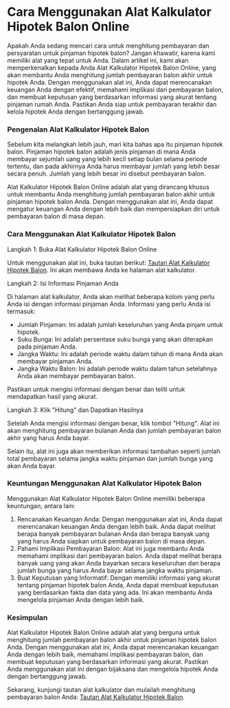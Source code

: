 Cara Menggunakan Alat Kalkulator Hipotek Balon Online
=====================================================

Apakah Anda sedang mencari cara untuk menghitung pembayaran dan persyaratan untuk pinjaman hipotek balon? Jangan khawatir, karena kami memiliki alat yang tepat untuk Anda. Dalam artikel ini, kami akan memperkenalkan kepada Anda Alat Kalkulator Hipotek Balon Online, yang akan membantu Anda menghitung jumlah pembayaran balon akhir untuk hipotek Anda. Dengan menggunakan alat ini, Anda dapat merencanakan keuangan Anda dengan efektif, memahami implikasi dari pembayaran balon, dan membuat keputusan yang berdasarkan informasi yang akurat tentang pinjaman rumah Anda. Pastikan Anda siap untuk pembayaran terakhir dan kelola hipotek Anda dengan bertanggung jawab.

### Pengenalan Alat Kalkulator Hipotek Balon

Sebelum kita melangkah lebih jauh, mari kita bahas apa itu pinjaman hipotek balon. Pinjaman hipotek balon adalah jenis pinjaman di mana Anda membayar sejumlah uang yang lebih kecil setiap bulan selama periode tertentu, dan pada akhirnya Anda harus membayar jumlah yang lebih besar secara penuh. Jumlah yang lebih besar ini disebut pembayaran balon.

Alat Kalkulator Hipotek Balon Online adalah alat yang dirancang khusus untuk membantu Anda menghitung jumlah pembayaran balon akhir untuk pinjaman hipotek balon Anda. Dengan menggunakan alat ini, Anda dapat mengatur keuangan Anda dengan lebih baik dan mempersiapkan diri untuk pembayaran balon di masa depan.

### Cara Menggunakan Alat Kalkulator Hipotek Balon

Langkah 1: Buka Alat Kalkulator Hipotek Balon Online

Untuk menggunakan alat ini, buka tautan berikut: [Tautan Alat Kalkulator Hipotek Balon](https://www.onlinecalculatorsfree.com/id/financial/balloon-mortgage-calculator.html). Ini akan membawa Anda ke halaman alat kalkulator.

Langkah 2: Isi Informasi Pinjaman Anda

Di halaman alat kalkulator, Anda akan melihat beberapa kolom yang perlu Anda isi dengan informasi pinjaman Anda. Informasi yang perlu Anda isi termasuk:

- Jumlah Pinjaman: Ini adalah jumlah keseluruhan yang Anda pinjam untuk hipotek.
- Suku Bunga: Ini adalah persentase suku bunga yang akan diterapkan pada pinjaman Anda.
- Jangka Waktu: Ini adalah periode waktu dalam tahun di mana Anda akan membayar pinjaman Anda.
- Jangka Waktu Balon: Ini adalah periode waktu dalam tahun setelahnya Anda akan membayar pembayaran balon.

Pastikan untuk mengisi informasi dengan benar dan teliti untuk mendapatkan hasil yang akurat.

Langkah 3: Klik "Hitung" dan Dapatkan Hasilnya

Setelah Anda mengisi informasi dengan benar, klik tombol "Hitung". Alat ini akan menghitung pembayaran bulanan Anda dan jumlah pembayaran balon akhir yang harus Anda bayar.

Selain itu, alat ini juga akan memberikan informasi tambahan seperti jumlah total pembayaran selama jangka waktu pinjaman dan jumlah bunga yang akan Anda bayar.

### Keuntungan Menggunakan Alat Kalkulator Hipotek Balon

Menggunakan Alat Kalkulator Hipotek Balon Online memiliki beberapa keuntungan, antara lain:

1. Rencanakan Keuangan Anda: Dengan menggunakan alat ini, Anda dapat merencanakan keuangan Anda dengan lebih baik. Anda dapat melihat berapa banyak pembayaran bulanan Anda dan berapa banyak uang yang harus Anda siapkan untuk pembayaran balon di masa depan.
2. Pahami Implikasi Pembayaran Balon: Alat ini juga membantu Anda memahami implikasi dari pembayaran balon. Anda dapat melihat berapa banyak uang yang akan Anda bayarkan secara keseluruhan dan berapa jumlah bunga yang harus Anda bayar selama jangka waktu pinjaman.
3. Buat Keputusan yang Informatif: Dengan memiliki informasi yang akurat tentang pinjaman hipotek balon Anda, Anda dapat membuat keputusan yang berdasarkan fakta dan data yang ada. Ini akan membantu Anda mengelola pinjaman Anda dengan lebih baik.

### Kesimpulan

Alat Kalkulator Hipotek Balon Online adalah alat yang berguna untuk menghitung jumlah pembayaran balon akhir untuk pinjaman hipotek balon Anda. Dengan menggunakan alat ini, Anda dapat merencanakan keuangan Anda dengan lebih baik, memahami implikasi pembayaran balon, dan membuat keputusan yang berdasarkan informasi yang akurat. Pastikan Anda menggunakan alat ini dengan bijaksana dan mengelola hipotek Anda dengan bertanggung jawab.

Sekarang, kunjungi tautan alat kalkulator dan mulailah menghitung pembayaran balon Anda: [Tautan Alat Kalkulator Hipotek Balon](https://www.onlinecalculatorsfree.com/id/financial/balloon-mortgage-calculator.html).